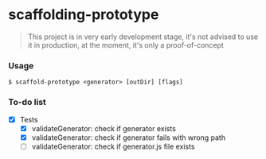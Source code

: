 # scaffolding-prototype

> This project is in very early development stage, it's not advised to use it in production, at the moment, it's only a proof-of-concept

### Usage

```
$ scaffold-prototype <generator> [outDir] [flags]
```

### To-do list

- [x] Tests
  - [x] validateGenerator: check if generator exists
  - [x] validateGenerator: check if generator fails with wrong path
  - [ ] validateGenerator: check if generator.js file exists
